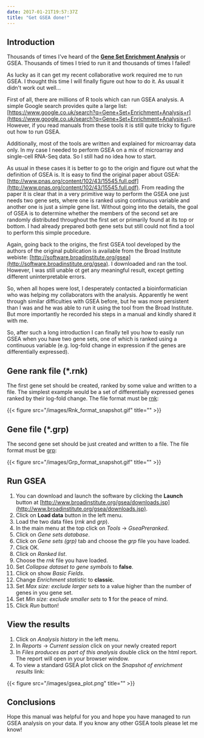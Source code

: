 ```yaml
---
date: 2017-01-21T19:57:37Z
title: "Get GSEA done!"
---
```


## Introduction

Thousands of times I've heard of the [__Gene Set Enrichment Analysis__](http://software.broadinstitute.org/gsea/index.jsp) or GSEA. Thousands of times I tried to run it and thousands of times I failed!

As lucky as it can get my recent collaborative work required me to run GSEA. I thought this time I will finally figure out how to do it. As usual it didn't work out well...

First of all, there are millions of R tools which can run GSEA analysis. A simple Google search provides quite a large list: [https://www.google.co.uk/search?q=Gene+Set+Enrichment+Analysis+r](https://www.google.co.uk/search?q=Gene+Set+Enrichment+Analysis+r). However, if you read manuals from these tools it is still quite tricky to figure out how to run GSEA.

Additionally, most of the tools are written and explained for microarray data only. In my case I needed to perform GSEA on a mix of microarray and single-cell RNA-Seq data. So I still had no idea how to start.

As usual in these cases it is better to go to the origin and figure out what the definition of GSEA is. It is easy to find the original paper about GSEA: [http://www.pnas.org/content/102/43/15545.full.pdf](http://www.pnas.org/content/102/43/15545.full.pdf). From reading the paper it is clear that in a very primitive way to perform the GSEA one just needs two gene sets, where one is ranked using continuous variable and another one is just a simple gene list. Without going into the details, the goal of GSEA is to determine whether the members of the second set are randomly distributed throughout the first set or primarily found at its top or bottom. I had already prepared both gene sets but still could not find a tool to perform this simple procedure.

Again, going back to the origins, the first GSEA tool developed by the authors of the original publication is available from the Broad Institute webiste: [http://software.broadinstitute.org/gsea](http://software.broadinstitute.org/gsea). I downloaded and ran the tool. However, I was still unable ot get any meaningful result, except getting different uninterpretable errors.

So, when all hopes were lost, I desperately contacted a bioinformatician who was helping my collaborators with the analysis. Apparently he went through similar difficulties with GSEA before, but he was more persistent than I was and he was able to run it using the tool from the Broad Institute. But more importantly he recorded his steps in a manual and kindly shared it with me.

So, after such a long introduction I can finally tell you how to easily run GSEA when you have two gene sets, one of which is ranked using a continuous variable (e.g. log-fold change in expression if the genes are differentially expressed).

## Gene rank file (*.rnk)

The first gene set should be created, ranked by some value and written to a file. The simplest example would be a set of differentially expressed genes ranked by their log-fold change. The file format must be [rnk](http://software.broadinstitute.org/cancer/software/gsea/wiki/index.php/Data_formats#RNK:_Ranked_list_file_format_.28.2A.rnk.29):

{{< figure src="/images/Rnk_format_snapshot.gif" title="" >}}

## Gene file (*.grp)

The second gene set should be just created and written to a file. The file format must be [grp](http://software.broadinstitute.org/cancer/software/gsea/wiki/index.php/Data_formats#GRP:_Gene_set_file_format_.28.2A.grp.29):

{{< figure src="/images/Grp_format_snapshot.gif" title="" >}}

## Run GSEA

1. You can download and launch the software by clicking the __Launch__ button at [http://www.broadinstitute.org/gsea/downloads.jsp](http://www.broadinstitute.org/gsea/downloads.jsp).
2. Click on __Load data__ button in the left menu.
3. Load the two data files (_rnk_ and _grp_).
4. In the main menu at the top click on _Tools_ -> _GseaPreranked_.
5. Click on _Gene sets database_.
6. Click on _Gene sets (grp)_ tab and choose the _grp_ file you have loaded.
7. Click OK.
8. Click on _Ranked list_.
9. Choose the _rnk_ file you have loaded.
10. Set _Collapse dataset to gene symbols_ to __false__.
11. Click on show _Basic Fields_.
12. Change _Enrichment statistic_ to __classic__.
13. Set _Max size: exclude larger sets_ to a value higher than the number of genes in you gene set.
14. Set _Min size: exclude smaller sets_ to __1__ for the peace of mind.
15. Click _Run_ button!

## View the results

1. Click on _Analysis history_ in the left menu.
2. In _Reports_ -> _Current session_ click on your newly created report
3. In _Files produces as part of this analysis_ double click on the html report. The report will open in your browser window.
4. To view a standard GSEA plot click on the _Snapshot of enrichment results_ link:

{{< figure src="/images/gsea_plot.png" title="" >}}

## Conclusions

Hope this manual was helpful for you and hope you have managed to run GSEA analysis on your data. If you know any other GSEA tools please let me know!
